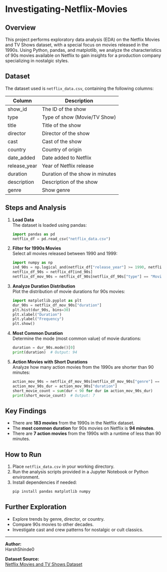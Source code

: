 # Investigating-Netflix-Movies

## Overview

This project performs exploratory data analysis (EDA) on the Netflix Movies and TV Shows dataset, with a special focus on movies released in the 1990s. Using Python, pandas, and matplotlib, we analyze the characteristics of 90s movies available on Netflix to gain insights for a production company specializing in nostalgic styles.

## Dataset

The dataset used is `netflix_data.csv`, containing the following columns:

| Column         | Description                                  |
|----------------|----------------------------------------------|
| show_id        | The ID of the show                           |
| type           | Type of show (Movie/TV Show)                 |
| title          | Title of the show                            |
| director       | Director of the show                         |
| cast           | Cast of the show                             |
| country        | Country of origin                            |
| date_added     | Date added to Netflix                        |
| release_year   | Year of Netflix release                      |
| duration       | Duration of the show in minutes              |
| description    | Description of the show                      |
| genre          | Show genre                                   |

## Steps and Analysis

1. **Load Data**  
   The dataset is loaded using pandas:
   ```python
   import pandas as pd
   netflix_df = pd.read_csv("netflix_data.csv")
   ```

2. **Filter for 1990s Movies**  
   Select all movies released between 1990 and 1999:
   ```python
   import numpy as np
   ind_90s = np.logical_and(netflix_df["release_year"] >= 1990, netflix_df["release_year"] < 2000)
   netflix_df_90s = netflix_df[ind_90s]
   netflix_df_mov_90s = netflix_df_90s[netflix_df_90s["type"] == "Movie"]
   ```

3. **Analyze Duration Distribution**  
   Plot the distribution of movie durations for 90s movies:
   ```python
   import matplotlib.pyplot as plt
   dur_90s = netflix_df_mov_90s["duration"]
   plt.hist(dur_90s, bins=30)
   plt.xlabel("Duration")
   plt.ylabel("Frequency")
   plt.show()
   ```

4. **Most Common Duration**  
   Determine the mode (most common value) of movie durations:
   ```python
   duration = dur_90s.mode()[0]
   print(duration)  # Output: 94
   ```

5. **Action Movies with Short Durations**  
   Analyze how many action movies from the 1990s are shorter than 90 minutes:
   ```python
   action_mov_90s = netflix_df_mov_90s[netflix_df_mov_90s["genre"] == "Action"]
   action_mov_90s_dur = action_mov_90s["duration"]
   short_movie_count = sum(dur < 90 for dur in action_mov_90s_dur)
   print(short_movie_count)  # Output: 7
   ```

## Key Findings

- There are **183 movies** from the 1990s in the Netflix dataset.
- The **most common duration** for 90s movies on Netflix is **94 minutes**.
- There are **7 action movies** from the 1990s with a runtime of less than 90 minutes.

## How to Run

1. Place `netflix_data.csv` in your working directory.
2. Run the analysis scripts provided in a Jupyter Notebook or Python environment.
3. Install dependencies if needed:
   ```bash
   pip install pandas matplotlib numpy
   ```

## Further Exploration

- Explore trends by genre, director, or country.
- Compare 90s movies to other decades.
- Investigate cast and crew patterns for nostalgic or cult classics.

---

**Author:**  
HarshShinde0

**Dataset Source:**  
[Netflix Movies and TV Shows Dataset](https://www.kaggle.com/shivamb/netflix-shows)
